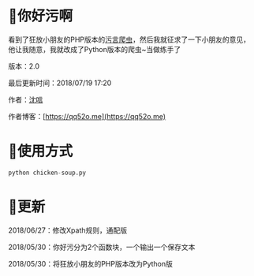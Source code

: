 # 🙈你好污啊

看到了狂放小朋友的PHP版本的[污言爬虫](https://github.com/kfangf/USpider)，然后我就征求了一下小朋友的意见，他让我随意，我就改成了Python版本的爬虫~当做练手了

版本：2.0  

最后更新时间：2018/07/19 17:20  

作者：[沈唁](https://qq52o.me)  

作者博客：[https://qq52o.me](https://qq52o.me) 
 
# 🍴使用方式

```python
python chicken-soup.py
```

# 📎更新  


2018/06/27：修改Xpath规则，通配版  

2018/05/30：你好污分为2个函数块，一个输出一个保存文本  

2018/05/30：将狂放小朋友的PHP版本改为Python版  

